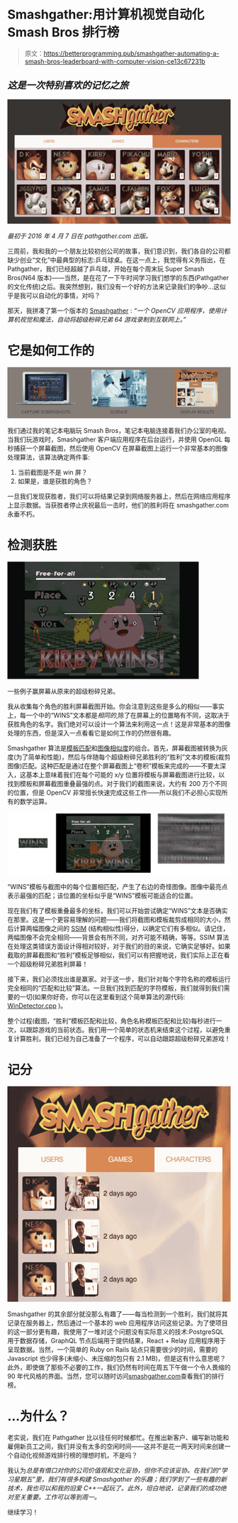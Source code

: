 # Smashgather:用计算机视觉自动化 Smash Bros 排行榜

> 原文：<https://betterprogramming.pub/smashgather-automating-a-smash-bros-leaderboard-with-computer-vision-ce13c67231b>

## *这是一次特别喜欢的记忆之旅*

![](img/3204afbaff247b90ddc27c9867e8533b.png)

*最初于 2016 年 4 月 7 日在 pathgather.com 出版。*

三周前，我和我的一个朋友比较初创公司的故事，我们意识到，我们各自的公司都缺少创业“文化”中最典型的标志:乒乓球桌。在这一点上，我觉得有义务指出，在 Pathgather，我们已经超越了乒乓球，开始在每个周末玩 Super Smash Bros(N64 版本)——当然，是在花了一下午时间学习我们想学的东西(Pathgather 的文化传统)之后。我突然想到，我们没有一个好的方法来记录我们的争吵…这似乎是我可以自动化的事情，对吗？

那天，我拼凑了第一个版本的 [Smashgather](https://github.com/Pathgather/smashgather) : *“一个 OpenCV 应用程序，使用计算机视觉和魔法，自动将超级粉碎兄弟 64 游戏录制到互联网上。”*

# 它是如何工作的

![](img/4aba16901c558d48202cb03cf11cc154.png)

我们通过我的笔记本电脑玩 Smash Bros，笔记本电脑连接着我们办公室的电视。当我们玩游戏时，Smashgather 客户端应用程序在后台运行，并使用 OpenGL 每秒捕获一个屏幕截图，然后使用 OpenCV 在屏幕截图上运行一个非常基本的图像处理算法，该算法确定两件事:

1.  当前截图是不是 win 屏？
2.  如果是，谁是获胜的角色？

一旦我们发现获胜者，我们可以将结果记录到网络服务器上，然后在网络应用程序上显示数据。当获胜者停止庆祝最后一击时，他们的胜利将在 smashgather.com 永垂不朽。

# 检测获胜

![](img/88591364c0a5aef04e7508b9fdd34e18.png)

一些例子赢屏幕从原来的超级粉碎兄弟。

我从收集每个角色的胜利屏幕截图开始。你会注意到这些是多么的相似——事实上，每一个中的“WINS”文本都是*相同的*,除了在屏幕上的位置略有不同，这取决于获胜角色的名字。我们绝对可以设计一个算法来利用这一点！这是非常基本的图像处理的东西，但是深入一点看看它是如何工作的仍然很有趣。

Smashgather 算法是[模板匹配](https://en.wikipedia.org/wiki/Template_matching)和[图像相似度](https://en.wikipedia.org/wiki/Structural_similarity)的组合。首先，屏幕截图被转换为灰度(为了简单和性能)，然后与伴随每个超级粉碎兄弟胜利的“胜利”文本的模板(裁剪图像)匹配。这种匹配是通过在整个屏幕截图上“卷积”模板来完成的——不要太深入，这基本上意味着我们在每个可能的 x/y 位置将模板与屏幕截图进行比较，以找到模板和屏幕截图重叠最强的点。对于我们的截图来说，大约有 200 万个不同的位置，但是 OpenCV 非常擅长快速完成这些工作——所以我们不必担心实现所有的数学运算。

![](img/7dd1ce037f014d828e8786e0074f4c4c.png)

“WINS”模板与截图中的每个位置相匹配，产生了右边的奇怪图像。图像中最亮点表示最强的匹配；该位置的坐标似乎是“WINS”模板可能适合的位置。

现在我们有了模板重叠最多的坐标，我们可以开始尝试确定“WINS”文本是否确实在那里。这是一个更容易理解的问题——我们将截图和模板裁剪成相同的大小，然后计算两幅图像之间的 [SSIM](https://en.wikipedia.org/wiki/Structural_similarity) (结构相似性)得分，以确定它们有多相似。请记住，两幅图像不会完全相同——背景会有所不同，对齐可能不精确，等等。SSIM 算法在处理这类错误方面设计得相对较好，对于我们的目的来说，它确实足够好。如果截取的屏幕截图和“胜利”模板足够相似，我们可以有把握地说，我们实际上正在看一个超级粉碎兄弟胜利屏幕！

接下来，我们必须找出谁是赢家。对于这一步，我们针对每个字符名称的模板运行完全相同的“匹配和比较”算法。一旦我们找到匹配的字符模板，我们就得到我们需要的一切(如果你好奇，你可以在这里看到这个简单算法的源代码: [WinDetector.cpp](https://github.com/Pathgather/smashgather/blob/master/client/src/WinDetector.cpp) )。

整个过程(截图，“胜利”模板匹配和比较，角色名称模板匹配和比较)每秒进行一次，以跟踪游戏的当前状态。我们用一个简单的状态机来结束这个过程，以避免重复计算胜利，我们已经为自己准备了一个程序，可以自动跟踪超级粉碎兄弟游戏！

# 记分

![](img/b6b4e974317f42b0faf9bd9fff883bce.png)

Smashgather 的其余部分就没那么有趣了——每当检测到一个胜利，我们就将其记录在服务器上，然后通过一个基本的 web 应用程序访问这些记录。为了使项目的这一部分更有趣，我使用了一堆对这个问题没有实际意义的技术:PostgreSQL 用于数据存储，GraphQL 节点后端用于提供结果，React + Relay 应用程序用于呈现数据。当然，一个简单的 Ruby on Rails 站点只需要很少的时间，需要的 Javascript 也少得多(未缩小、未压缩的包只有 2.1 MB)，但是这有什么意思呢？此外，即使做了那些不必要的工作，我们仍然有时间在周五下午做一个令人畏缩的 90 年代风格的界面。当然，您可以随时访问[smashgather.com](http://smashgather.com)查看我们的排行榜。

# …为什么？

老实说，我们在 Pathgather 比以往任何时候都忙。在推出新客户、编写新功能和雇佣新员工之间，我们并没有太多的空闲时间——这并不是花一两天时间来创建一个自动化视频游戏排行榜的理想时机，不是吗？

我认为*总是有借口对你的公司价值观和文化妥协，但你不应该妥协。在我们的“学习星期五”里，我们有很多构建 Smashgather 的乐趣；我们学到了一些有趣的新技术，我也可以和我的旧爱 C++一起玩了。此外，坦白地说，记录我们的成功绝对至关重要。工作可以等到周一。*

继续学习！